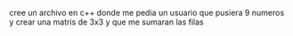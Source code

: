 cree un archivo en c++ donde me pedia  un usuario que pusiera 9 numeros 
y crear una matris  de 3x3  y que me sumaran las filas 
